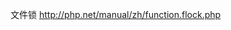 文件锁
http://php.net/manual/zh/function.flock.php
 
<?php
 
$fp = fopen("/tmp/lock.txt", "r+");
 
if (flock($fp, LOCK_EX)) {  // 进行排它型锁定
    ftruncate($fp, 0);      // truncate file
    fwrite($fp, "Write something here\n");
    fflush($fp);            // flush output before releasing the lock
    flock($fp, LOCK_UN);    // 释放锁定
} else {
    echo "Couldn't get the lock!";
}
 
fclose($fp);
 
?>
